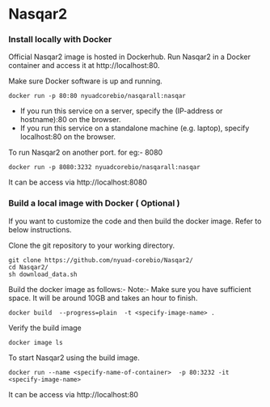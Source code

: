 # Nasqar2

### Install locally with Docker
Official Nasqar2 image is hosted in Dockerhub. Run Nasqar2 in a Docker container and access it at http://localhost:80.

Make sure Docker software is up and running. 

```
docker run -p 80:80 nyuadcorebio/nasqarall:nasqar
```

- If you run this service on a server, specify the (IP-address or hostname):80 on the browser.
- If you run this service on a standalone machine (e.g. laptop), specify localhost:80 on the browser.

To run Nasqar2 on another port. for eg:- 8080

```
docker run -p 8080:3232 nyuadcorebio/nasqarall:nasqar
```
It can be access via http://localhost:8080

### Build a local image with Docker ( Optional )
If you want to customize the code and then build the docker image. Refer to below instructions. 


Clone the git repository to your working directory.
```
git clone https://github.com/nyuad-corebio/Nasqar2/
cd Nasqar2/
sh download_data.sh
```

Build the docker image as follows:- 
Note:- Make sure you have sufficient space. It will be around 10GB and takes an hour to finish. 
```
docker build  --progress=plain  -t <specify-image-name> .
```

Verify the build image
```
docker image ls 
```

To start Nasqar2 using the build image.
```
docker run --name <specify-name-of-container>  -p 80:3232 -it <specify-image-name>
```
It can be access via http://localhost:80


